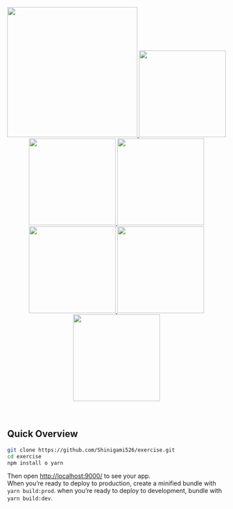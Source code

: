 <div align="center">
  <a href="https://github.com/babel/babel">
    <img width="300" height="300" src="https://upload.wikimedia.org/wikipedia/commons/0/02/Babel_Logo.svg">
  </a>
  <a href="https://github.com/webpack/webpack">
    <img width="200" height="200" src="https://webpack.js.org/assets/icon-square-big.svg">
  </a>
  <a href="https://github.com/eslint/eslint">
    <img width="200" height="200" src="https://eslint.org/img/logo.svg">
  </a>
  <a href="https://prettier.io/">
    <img width="200" height="200" src="https://meta-s3-cdn.freetls.fastly.net/original/3X/5/c/5cf638850999b71ae3c48a4aa5031c4a25473ef0.png">
  </a>
  <a href="https://github.com/facebook/jest">
    <img width="200" height="200" src="https://camo.githubusercontent.com/31983294a16a373a7e752b57904f64cc030750db/68747470733a2f2f6a6573746a732e696f2f696d672f6a6573742e706e67">
  </a>
  <a href="https://github.com/TrackJs">
    <img width="200" height="200" src="https://static.crozdesk.com/web_app_library/providers/logos/000/004/129/original/trackjs-1522094349-logo.png?1522094349">
  </a>
  <a href="https://github.com/circleci">
    <img width="200" height="200" src="https://avatars2.githubusercontent.com/u/1231870?s=200&v=4">
  </a>
</div>
  <br>
  <br>


## Quick Overview

```sh
git clone https://github.com/Shinigami526/exercise.git
cd exercise
npm install o yarn
```

Then open [http://localhost:9000/](http://localhost:9000/) to see your app.<br>
When you’re ready to deploy to production, create a minified bundle with `yarn build:prod`.
when you’re ready to deploy to development, bundle with `yarn build:dev`.
